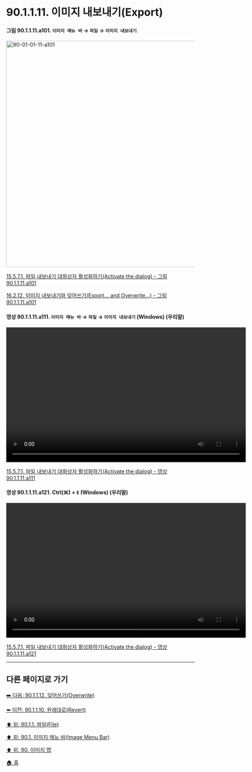 # 90.1.1.11. 이미지 내보내기(Export)

<a id="90-01-01-11-a101"></a>

#### 그림 90.1.1.11.a101. `이미지 메뉴 바` → `파일` → `이미지 내보내기`
<img width="980" height="605" alt="90-01-01-11-a101" src="https://github.com/user-attachments/assets/9c3d53d2-569e-471d-a5af-910f5620d7e9" />

[15.5.7.1. 파일 내보내기 대화상자 활성화하기(Activate the dialog) - 그림 90.1.1.11.a101](./15-05-07-01-activate_the_dialog.md#90-01-01-11-a101)

[16.2.12. 이미지 내보내기와 덮어쓰기(Export... and Overwrite...) - 그림 90.1.1.11.a101](./16-02-12-export-and-overwrite.md#90-01-01-11-a101)

<a id="90-01-01-11-a111"></a>

#### 영상 90.1.1.11.a111. `이미지 메뉴 바` → `파일` → `이미지 내보내기` (Windows) (우리말)
<video controls="controls" width="640" height="360" src="https://github.com/user-attachments/assets/d0ce1bb8-9f49-4d6f-901d-8b571b876728"></video>

[15.5.7.1. 파일 내보내기 대화상자 활성화하기(Activate the dialog) - 영상 90.1.1.11.a111](./15-05-07-01-activate_the_dialog.md#90-01-01-11-a111)

<a id="90-01-01-11-a121"></a>

#### 영상 90.1.1.11.a121. Ctrl(⌘) + `E` (Windows) (우리말)
<video controls="controls" width="640" height="360" src="https://github.com/user-attachments/assets/c6fd6717-ed61-433d-8f72-1c9b01258a0c"></video>

[15.5.7.1. 파일 내보내기 대화상자 활성화하기(Activate the dialog) - 영상 90.1.1.11.a121](./15-05-07-01-activate_the_dialog.md#90-01-01-11-a121)

***

## 다른 페이지로 가기

[➡️ 다음: 90.1.1.12. 덮어쓰기(Overwrite)](./90-01-01-12-overwrite.md)

[⬅️ 이전: 90.1.1.10. 원래대로(Revert)](./90-01-01-10-revert.md)

[⬆️ 위: 90.1.1. 파일(File)](./90-01-01-00-file.md)

[⬆️ 위: 90.1. 이미지 메뉴 바(Image Menu Bar)](./90-01-00-image-menu-bar.md)

[⬆️ 위: 90. 이미지 맵](./90-00-image-map.md)

[🏠 홈](./00-home.md)